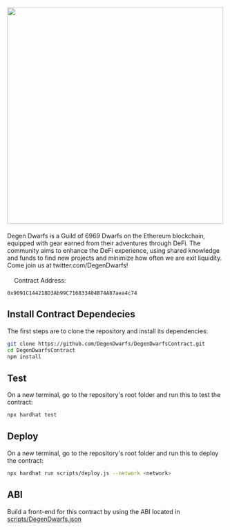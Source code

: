 # <img src="https://github.com/stinkyfi/DegenDwarfs/blob/main/images/DegenDwarfs.png" width="500">

Degen Dwarfs is a Guild of 6969 Dwarfs on the Ethereum blockchain, equipped with gear earned from their adventures through DeFi. The community aims to enhance the DeFi experience, using shared knowledge and funds to find new projects and minimize how often we are exit liquidity. Come join us at twitter.com/DegenDwarfs!


<img src="https://ethereum.org/static/a110735dade3f354a46fc2446cd52476/db4de/eth-home-icon.webp" data-canonical-src="https://ethereum.org/static/a110735dade3f354a46fc2446cd52476/db4de/eth-home-icon.webp" width="12" height="18" /> Contract Address:
```
0x9091C144218D3Ab99C716833404B74A87aea4c74
```

## Install Contract Dependecies

The first steps are to clone the repository and install its dependencies:

```sh
git clone https://github.com/DegenDwarfs/DegenDwarfsContract.git
cd DegenDwarfsContract
npm install
```

## Test
On a new terminal, go to the repository's root folder and run this to
test the contract:

```sh
npx hardhat test
```

## Deploy
On a new terminal, go to the repository's root folder and run this to
deploy the contract:

```sh
npx hardhat run scripts/deploy.js --network <network>
```

## ABI
Build a front-end for this contract by using the ABI located in [scripts/DegenDwarfs.json](https://github.com/DegenDwarfs/DegenDwarfsContract/blob/main/scripts/DegenDwarfs.json)
